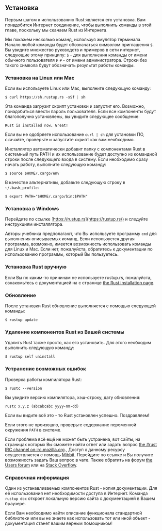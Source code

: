 ## Установка

Первым шагом к использованию Rust является его установка. Вам понадобится
Интернет соединение, чтобы выполнить команды в этой главе, поскольку
мы скачаем Rust из Интернета.

Мы покажем несколько команд, используя эмулятор терминала. Начало любой команды будет обозначаться символом приглашения `$`.
Вы увидите множество руководств и примеров в сети интернет, следующие этому принципу:
`$` - для выполнения команды от имени обычного пользователя и `#` - от имени администратора. Строки без такого символа будут обозначать результат
работы команды.

### Установка на Linux или Mac

Если вы используете Linux или Mac, выполните следующую команду:

```shell
$ curl https://sh.rustup.rs -sSf | sh
```

Эта команда загрузит скрипт установки и запустит его. Возможно, понадобиться
ввести пароль пользователя. Если все компоненты будут благополучно установлены,
вы увидите следующее сообщение:

```shell
Rust is installed now. Great!
```

Если вы не одобряете использование `curl | sh` для установки ПО,
скачайте, проверьте и запустите скрипт как вам необходимо.

Инсталлятор автоматически добавит папку с компонентами Rust в системный путь PATH
и их использование будет доступно из командной строки после следующего входа в
систему. Если необходимо сразу начать работу,
выполните следующую команду:

```shell
$ source $HOME/.cargo/env
```

В качестве альтернативы, добавьте следующую строку в `~/.bash_profile`:

```shell
$ export PATH="$HOME/.cargo/bin:$PATH"
```

### Установка в Windows

Перейдите по ссылке [https://rustup.rs](https://rustup.rs/)<!-- ignore --> и
следуйте инструкциям инсталлятора.

Авторы учебника предполагают, что Вы используете программу `cmd` для выполнения
описываемых команд. Если используется другая программа, возможно, имеется возможность
использовать команды для Linux и Mac. Если нет, пожалуйста, обратитесь к документации
по использованию программы, который Вы пользуетесь.

### Установка Rust вручную

Если Вы по каким-то причинам не используете rustup.rs, пожалуйста, ознакомьтесь с
документацией на с странице [the Rust installation page](https://www.rust-lang.org/install.html).

### Обновление

После установки Rust обновление выполняется с помощью следующей команды:

```shell
$ rustup update
```

### Удаление компонентов Rust из Вашей системы

Удалить Rust также просто, как его установить. Для этого необходим выполнить
следующую команду:

```shell
$ rustup self uninstall
```

### Устранение возможных ошибок

Проверка работы компилятора Rust:

```shell
$ rustc --version
```

Вы увидите версию компилятора, хэш-строку, дату обновления:

```shell
rustc x.y.z (abcabcabc yyyy-mm-dd)
```

Если вы видите всё это - то Rust установлен успешно. Поздравляем!

Если этого не произошло, проверьте содержание переменной окружения `PATH` в системе.

Если проблема всё ещё не может быть устранена, вот сайты, на страницах которых Вы
сможете найти ответ или задать вопрос [the #rust IRC channel on irc.mozilla.org][irc].<!-- ignore -->,
Доступ к данному ресурсу осуществляется с помощь [Mibbit][mibbit]. Перейдите по
ссылке и Вы получите возможность задать Ваш вопрос в чате. Также обратить на форум
[the Users forum][users] или на [Stack Overflow][stackoverflow].

[irc]: irc://irc.mozilla.org/#rust
[mibbit]: http://chat.mibbit.com/?server=irc.mozilla.org&channel=%23rust
[users]: https://users.rust-lang.org/
[stackoverflow]: http://stackoverflow.com/questions/tagged/rust

### Справочная информация

Один из устанавливаемых компонентов Rust - копия документации. Для её использования
нет необходимости доступа в Интернет. Команда `rustup doc` откроет локальную версию
сайта с документацией в Вашем браузере.

Если Вам необходимо найти описание функционала стандартной библиотеки или
вы не знаете как использовать тот или иной объект - документация станет вашим
верным помощником!
